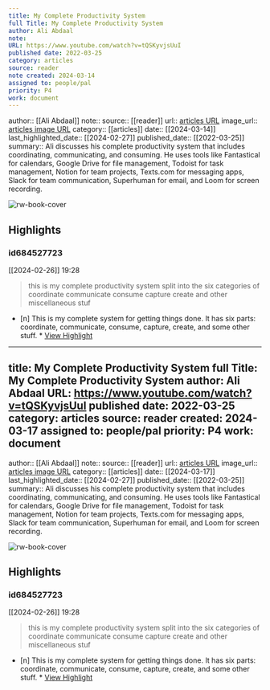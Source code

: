 ```yaml
---
title: My Complete Productivity System
full Title: My Complete Productivity System
author: Ali Abdaal
note: 
URL: https://www.youtube.com/watch?v=tQSKyvjsUuI
published date: 2022-03-25
category: articles
source: reader
note created: 2024-03-14
assigned to: people/pal
priority: P4
work: document
---
```

author:: [[Ali Abdaal]]
note:: 
source:: [[reader]]
url:: [articles URL](https://www.youtube.com/watch?v=tQSKyvjsUuI)
image_url:: [articles image URL](https://i.ytimg.com/vi/tQSKyvjsUuI/hqdefault.jpg)
category:: [[articles]]
date:: [[2024-03-14]]
last_highlighted_date:: [[2024-02-27]]
published_date:: [[2022-03-25]]
summary:: Ali discusses his complete productivity system that includes coordinating, communicating, and consuming. He uses tools like Fantastical for calendars, Google Drive for file management, Todoist for task management, Notion for team projects, Texts.com for messaging apps, Slack for team communication, Superhuman for email, and Loom for screen recording.

![rw-book-cover](https://i.ytimg.com/vi/tQSKyvjsUuI/hqdefault.jpg)

## Highlights
### id684527723
[[2024-02-26]] 19:28
> this is my complete productivity system split into the six categories of coordinate communicate consume capture create and other miscellaneous stuf

- [n] This is my complete system for getting things done. It has six parts: coordinate, communicate, consume, capture, create, and some other stuff.  * [View Highlight](https://read.readwise.io/read/01hqktpfrhv6nppda26hb58xdq)


---
title: My Complete Productivity System
full Title: My Complete Productivity System
author: Ali Abdaal
URL: https://www.youtube.com/watch?v=tQSKyvjsUuI
published date: 2022-03-25
category: articles
source: reader
created: 2024-03-17
assigned to: people/pal
priority: P4
work: document
---
author:: [[Ali Abdaal]]
note:: 
source:: [[reader]]
url:: [articles URL](https://www.youtube.com/watch?v=tQSKyvjsUuI)
image_url:: [articles image URL](https://i.ytimg.com/vi/tQSKyvjsUuI/hqdefault.jpg)
category:: [[articles]]
date:: [[2024-03-17]]
last_highlighted_date:: [[2024-02-27]]
published_date:: [[2022-03-25]]
summary:: Ali discusses his complete productivity system that includes coordinating, communicating, and consuming. He uses tools like Fantastical for calendars, Google Drive for file management, Todoist for task management, Notion for team projects, Texts.com for messaging apps, Slack for team communication, Superhuman for email, and Loom for screen recording.

![rw-book-cover](https://i.ytimg.com/vi/tQSKyvjsUuI/hqdefault.jpg)

## Highlights
### id684527723
[[2024-02-26]] 19:28
> this is my complete productivity system split into the six categories of coordinate communicate consume capture create and other miscellaneous stuf

- [n] This is my complete system for getting things done. It has six parts: coordinate, communicate, consume, capture, create, and some other stuff.  * [View Highlight](https://read.readwise.io/read/01hqktpfrhv6nppda26hb58xdq)


